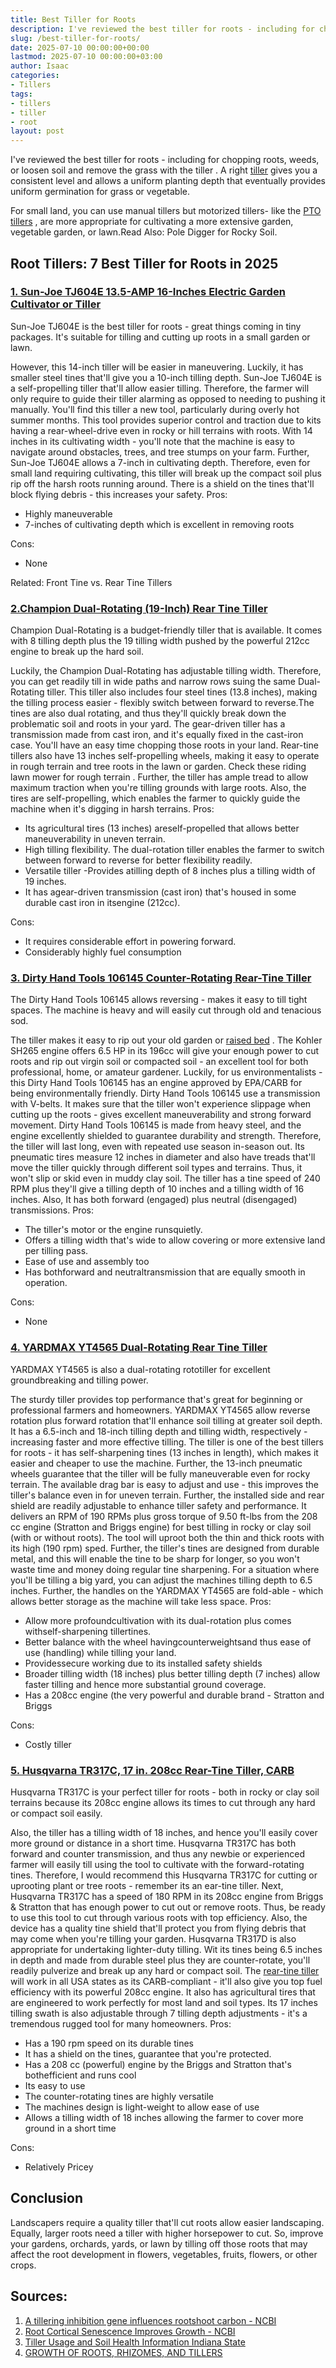 ```yaml
---
title: Best Tiller for Roots
description: I've reviewed the best tiller for roots - including for chopping roots, weeds, or loosen soil and remove the grass with the tiller . A right tiller gives you...
slug: /best-tiller-for-roots/
date: 2025-07-10 00:00:00+00:00
lastmod: 2025-07-10 00:00:00+03:00
author: Isaac
categories:
- Tillers
tags:
- tillers
- tiller
- root
layout: post
---
```

I've reviewed the best tiller for roots - including for chopping roots, weeds, or loosen soil and
remove the grass with the tiller
.
A right
[tiller](https://www.ncbi.nlm.nih.gov/pmc/articles/PMC5543968/)
gives you a consistent level and allows a uniform planting depth that eventually provides uniform germination for grass or vegetable.

For small land, you can use manual tillers but motorized tillers- like the
[PTO tillers](https://pestpolicy.com/best-pto-[tiller](https://pestpolicy.com/best-tiller-for-breaking-new-ground/)-for-the-money/)
, are more appropriate for cultivating a more extensive garden, vegetable garden, or lawn.Read Also:
Pole Digger for Rocky Soil.
## Root Tillers: 7 Best Tiller for Roots in 2025
### [1. Sun-Joe TJ604E 13.5-AMP 16-Inches Electric Garden Cultivator or Tiller](https://www.amazon.com/dp/B01DTIC79Q/?tag=p-policy-20)
Sun-Joe TJ604E is the best tiller for roots - great things coming in tiny packages. It's suitable for tilling and cutting up roots in a small garden or lawn.


However, this 14-inch tiller will be easier in maneuvering. Luckily, it has smaller steel tines that'll give you a 10-inch tilling depth.
Sun-Joe TJ604E
is a self-propelling tiller that'll allow easier tilling. Therefore, the farmer will only require to guide their tiller alarming as opposed to needing to pushing it manually. You'll find this tiller a new tool, particularly during overly hot summer months.
This tool provides superior control and traction due to kits having a rear-wheel-drive even in rocky or hill terrains with roots.
With 14 inches in its cultivating width - you'll note that the machine is easy to navigate around obstacles, trees, and tree stumps on your farm.
Further,
Sun-Joe TJ604E
allows a 7-inch in cultivating depth. Therefore, even for small land requiring cultivating, this tiller will break up the compact soil plus rip off the harsh roots running around. There is a shield on the tines that'll block flying debris - this increases your safety.
Pros:
- Highly maneuverable
- 7-inches of cultivating depth which is excellent in removing roots

Cons:
- None


Related:
Front Tine vs. Rear Tine Tillers
### [2.Champion Dual-Rotating (19-Inch) Rear Tine Tiller](https://www.amazon.com/dp/B079CYGP6W/?tag=p-policy-20)
Champion Dual-Rotating is a budget-friendly tiller that is available. It comes with 8 tilling depth plus the 19 tilling width pushed by the powerful 212cc engine to break up the hard soil.


Luckily, the
Champion Dual-Rotating has adjustable tilling width. Therefore, you can get readily till in wide paths and narrow rows suing the same Dual-Rotating tiller.
This tiller also includes four steel tines (13.8 inches), making the tilling process easier - flexibly switch between forward to reverse.The tines are also dual rotating, and thus they'll quickly break down the problematic soil and roots in your yard.
The gear-driven tiller has a transmission made from cast iron, and it's equally fixed in the cast-iron case. You'll have an easy time chopping those roots in your land.
Rear-tine tillers also have 13 inches self-propelling wheels, making it easy to operate in rough terrain and tree roots in the lawn or garden. Check these
riding lawn mower for rough terrain
.
Further, the tiller has ample tread to allow maximum traction when you're tilling grounds with large roots. Also, the tires are self-propelling, which enables the farmer to quickly guide the machine when it's digging in harsh terrains.
Pros:
- Its agricultural tires (13 inches) areself-propelled that allows better maneuverability in uneven terrain.
- High tilling flexibility. The dual-rotation tiller enables the farmer to switch between forward to reverse for better flexibility readily.
- Versatile tiller -Provides atilling depth of 8 inches plus a tilling width of 19 inches.
- It has agear-driven transmission (cast iron) that's housed in some durable cast iron in itsengine (212cc).

Cons:
- It requires considerable effort in powering forward.
- Considerably highly fuel consumption


### [3. Dirty Hand Tools 106145 Counter-Rotating Rear-Tine Tiller](https://www.amazon.com/dp/B07NQYB8PC/?tag=p-policy-20)
The Dirty Hand Tools 106145 allows reversing - makes it easy to till tight spaces. The machine is heavy and will easily cut through
old and tenacious sod.


The tiller makes it easy to rip
out your old garden or
[raised bed](https://pestpolicy.com/best-tiller-for-raised-beds/)
.
The Kohler SH265 engine offers 6.5 HP in its 196cc will give your enough power to cut roots and rip out virgin soil or compacted soil - an excellent tool for both professional, home, or amateur gardener.
Luckily, for us environmentalists - this Dirty Hand Tools 106145 has an engine approved by EPA/CARB for being environmentally friendly.
Dirty Hand Tools 106145 use a transmission with V-belts. It makes sure that the tiller won't experience slippage when cutting up the roots - gives excellent maneuverability and strong forward movement.
Dirty Hand Tools 106145 is made from heavy steel, and the engine excellently shielded to guarantee durability and strength. Therefore, the tiller will last long, even with repeated use season in-season out.
Its pneumatic tires measure 12 inches in diameter and also have treads that'll move the tiller quickly through different soil types and terrains. Thus, it won't slip or skid even in muddy clay soil.
The tiller has a tine speed of 240 RPM plus they'll give a tilling depth of 10 inches and a tilling width of 16 inches. Also, It has both forward (engaged) plus neutral (disengaged) transmissions.
Pros:
- The tiller's motor or the engine runsquietly.
- Offers a tilling width that's wide to allow covering or more extensive land per tilling pass.
- Ease of use and assembly too
- Has bothforward and neutraltransmission that are equally smooth in operation.

Cons:
- None

### [4. YARDMAX YT4565 Dual-Rotating Rear Tine Tiller](https://www.amazon.com/dp/B06XQ5NGW2/?tag=p-policy-20)
YARDMAX YT4565 is also a dual-rotating rototiller for excellent groundbreaking and tilling power.


The sturdy tiller provides top performance that's great for beginning or professional farmers and homeowners.
YARDMAX YT4565 allow reverse rotation plus forward rotation that'll enhance soil tilling at greater soil depth. It has a 6.5-inch and 18-inch tilling depth and tilling width, respectively - increasing faster and more effective tilling.
The tiller is one of the best tillers for roots - it has self-sharpening tines (13 inches in length), which makes it easier and cheaper to use the machine. Further, the 13-inch pneumatic wheels guarantee that the tiller will be fully maneuverable even for rocky terrain.
The available drag bar is easy to adjust and use - this improves the tiller's balance even in for uneven terrain. Further, the installed side and rear shield are readily adjustable to enhance tiller safety and performance.
It delivers an RPM of 190 RPMs plus gross torque of 9.50 ft-lbs from the 208 cc engine (Stratton and Briggs engine) for best tilling in rocky or clay soil (with or without roots). The tool will uproot both the thin and thick roots with its high (190 rpm) sped.
Further, the tiller's tines are designed from durable metal, and this will enable the tine to be sharp for longer, so you won't waste time and money doing regular tine sharpening.
For a situation where you'll be tilling a big yard, you can adjust the machines tilling depth to 6.5 inches. Further, the handles on the
YARDMAX YT4565 are fold-able - which allows better storage as the machine will take less space.
Pros:
- Allow more profoundcultivation with its dual-rotation plus comes withself-sharpening tillertines.
- Better balance with the wheel havingcounterweightsand thus ease of use (handling) while tilling your land.
- Providessecure working due to its installed safety shields
- Broader tilling width (18 inches) plus better tilling depth (7 inches) allow faster tilling and hence more substantial ground coverage.
- Has a 208cc engine (the very powerful and durable brand - Stratton and Briggs

Cons:
- Costly tiller

### [5. Husqvarna TR317C, 17 in. 208cc Rear-Tine Tiller, CARB](https://www.amazon.com/dp/B07B163K5S/?tag=p-policy-20)
Husqvarna TR317C is your perfect tiller for roots - both in rocky or clay soil terrains because its 208cc engine allows its times to cut through any hard or compact soil easily.


Also,
the tiller has a tilling width of 18 inches, and hence you'll easily cover more ground or distance in a short time.
Husqvarna TR317C has both forward and counter transmission, and thus any newbie or experienced farmer will easily till using the tool to cultivate with the forward-rotating tines. Therefore, I would recommend this Husqvarna TR317C for cutting or uprooting plant or tree roots - remember its an ear-tine tiller.
Next,
Husqvarna TR317C has a speed of 180 RPM in its 208cc engine from Briggs & Stratton that has enough power to cut out or remove roots. Thus, be ready to use this tool to cut through various roots with top efficiency. Also, the device has a quality tine shield that'll protect you from flying debris that may come when you're tilling your garden.
Husqvarna TR317D is also appropriate for undertaking lighter-duty tilling. Wit its tines being 6.5 inches in depth and made from durable steel plus they are counter-rotate, you'll readily pulverize and break up any hard or compact soil.
The
[rear-tine tiller](https://pestpolicy.com/best-rear-tine-tiller/)
will work in all USA states as its CARB-compliant - it'll also give you top fuel efficiency with its powerful 208cc engine. It also has agricultural tires that are engineered to work perfectly for most land and soil types. Its 17 inches tilling swath is also adjustable through 7 tilling depth adjustments - it's a tremendous rugged tool for many homeowners.
Pros:
- Has a 190 rpm speed on its durable tines
- It has a shield on the tines, guarantee that you're protected.
- Has a 208 cc (powerful) engine by the Briggs and Stratton that's bothefficient and runs cool
- Its easy to use
- The counter-rotating tines are highly versatile
- The machines design is light-weight to allow ease of use
- Allows a tilling width of 18 inches allowing the farmer to cover more ground in a short time

Cons:
- Relatively Pricey


## Conclusion
Landscapers require a quality tiller that'll cut roots allow easier landscaping. Equally, larger roots need a tiller with higher horsepower to cut.
So, improve your gardens, orchards, yards, or lawn by tilling off those roots that may affect the root development in flowers, vegetables, fruits, flowers, or other crops.
## Sources:
1. [A tillering inhibition gene influences rootshoot carbon - NCBI](https://www.ncbi.nlm.nih.gov/pmc/articles/PMC4682434/)
2. [Root Cortical Senescence Improves Growth - NCBI](https://www.ncbi.nlm.nih.gov/pmc/articles/PMC5543968/)
3. [Tiller Usage and Soil Health Information  Indiana State](https://www.indstate.edu/university-engagement/sustainability/garden/tiller-usage-and-soil-health-information)
4. [GROWTH OF ROOTS, RHIZOMES, AND TILLERS](https://vtechworks.lib.vt.edu/bitstream/handle/10919/76220/LD5655.V855_1973.S63.pdf?sequence=1&isAllowed=y)

